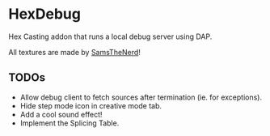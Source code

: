 # HexDebug

Hex Casting addon that runs a local debug server using DAP.

All textures are made by [SamsTheNerd](https://modrinth.com/user/SamsTheNerd)!

## TODOs

* Allow debug client to fetch sources after termination (ie. for exceptions).
* Hide step mode icon in creative mode tab.
* Add a cool sound effect!
* Implement the Splicing Table.
